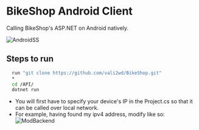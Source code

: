 
# BikeShop Android Client

Calling BikeShop's ASP.NET on Android natively.





![AndroidSS](https://github.com/vali2wd/BikeShopClient/blob/master/Android%20Screenshot.jpg)
## Steps to run



```bash
  run "git clone https://github.com/vali2wd/BikeShop.git"
  *
  cd /API/
  dotnet run
```
* You will first have to specify your device's IP in the Project.cs so that it can be called over local network.
 * For example, having found my ipv4 address, modify like so:
 ![ModBackend](https://github.com/vali2wd/BikeShopClient/blob/master/Modify%20backend.png)

    
